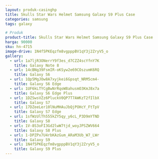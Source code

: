 ```yaml
---
layout: produk-casinghp
title: Skulls Star Wars Helmet Samsung Galaxy S9 Plus Case
categories: samsung
tags: galaxy

# Produk
product-title: Skulls Star Wars Helmet Samsung Galaxy S9 Plus Case
harga: 90000
sku: hn-4715
image-drive: 1N4f5PKEqzfm8vgpppBV1qY3j2ZryV5_o
gallery:
  - url: 1a7ljR3ONerrY9f3es_d7CZZ4scYfnY7K
    title: Galaxy Note 8
  - url: 14cBNg39FsmIR-oKSyw2e69COszumK6RQ
    title: Galaxy S6
  - url: 1Qp5MgJOw8A7xyjkei6Gpsqt_NRM5cm4-
    title: Galaxy S6 Edge
  - url: 1UF6kLTYCgBwNrRqoW8ahusmO3KmJ8x7a
    title: Galaxy S6 Edge Plus
  - url: 1DZSwsVZz6PluckV0QP7T7AWKzT2fIlbX
    title: Galaxy S7
  - url: 17DZeeLer10lNuMHAuJbQjPOHcY_FtTpV
    title: Galaxy S7 Edge
  - url: 1sfWzUlTh555kZY5qy_y6cL_P3D9mYTND
    title: Galaxy S8
  - url: 1V-8S3oFI3Gd2lwW7tjd_woyJPSZWV664
    title: Galaxy S8 Plus
  - url: 1-DPZPx7U4rbKAzGum_ARaM3Ub_W7_LWr
    title: Galaxy S9
  - url: 1N4f5PKEqzfm8vgpppBV1qY3j2ZryV5_o
    title: Galaxy S9 Plus
---
```

